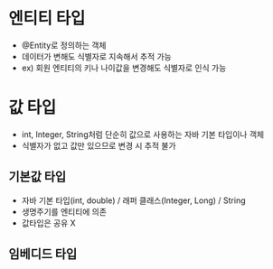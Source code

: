 # 엔티티 타입
- @Entity로 정의하는 객체
- 데이터가 변해도 식별자로 지속해서 추적 가능
- ex) 회원 엔티티의 키나 나이값을 변경해도 식별자로 인식 가능

# 값 타입
- int, Integer, String처럼 단순히 값으로 사용하는 자바 기본 타입이나 객체
- 식별자가 없고 값만 있으므로 변경 시 추적 불가

## 기본값 타입
- 자바 기본 타입(int, double) / 래퍼 클래스(Integer, Long) / String
- 생명주기를 엔티티에 의존
- 값타입은 공유 X


## 임베디드 타입

